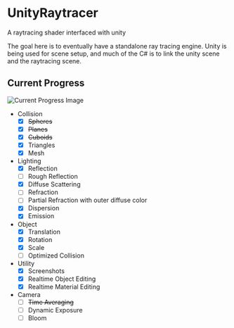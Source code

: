 # UnityRaytracer
A raytracing shader interfaced with unity

The goal here is to eventually have a standalone ray tracing engine. Unity is being used for scene setup, and much of the C# is to link the unity scene and the raytracing scene.

## Current Progress
![Current Progress Image](/Pictures/screenshot_2023-4-5-10-57-19.png)
- Collision
  - [x] ~~Spheres~~
  - [x] ~~Planes~~
  - [x] ~~Cuboids~~
  - [x] Triangles
  - [x] Mesh
- Lighting
  - [x] Reflection
  - [ ] Rough Reflection
  - [x] Diffuse Scattering
  - [ ] Refraction
  - [ ] Partial Refraction with outer diffuse color
  - [x] Dispersion
  - [x] Emission
- Object
  - [x] Translation
  - [x] Rotation
  - [x] Scale
  - [ ] Optimized Collision
- Utility
  - [x] Screenshots
  - [x] Realtime Object Editing
  - [x] Realtime Material Editing
- Camera
  - [ ] ~~Time Averaging~~
  - [ ] Dynamic Exposure
  - [ ] Bloom
